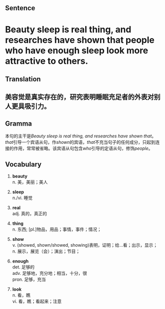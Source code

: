## Sentence

<h1>Beauty sleep is real thing, and researches have shown that people who have enough sleep look more attractive to others.</h1>

## Translation

<h2>美容觉是真实存在的，研究表明睡眠充足者的外表对别人更具吸引力。</h2>

## Gramma     

本句的主干是*Beauty sleep is real thing, and researches have shown that*。*that*引导一个宾语从句，作*shown*的宾语，*that*不充当句子的任何成分，只起到连接的作用，常常被省略。该宾语从句包含*who*引导的定语从句，修饰*people*。    

## Vocabulary   

1. **beauty**     
n. 美，美丽；美人      

2. **sleep**      
n./vi. 睡觉       

3. **real**      
adj. 真的，真正的       

4. **thing**       
n. 东西; [pl.]物品，用品；事情，事件；情况；            

5. **show**      
v. (showed, shown/showed, showing)表明，证明；给...看；出示，显示；     
n. 展示，展览（会）；演出；节目；      

6. **enough**      
det. 足够的       
adv. 足够地，充分地；相当，十分，很      
pron. 足够，充当       

7. **look**      
n. 看，瞧      
vi. 看，瞧；看起来；注意     
